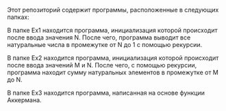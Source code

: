 Этот репозиторий содержит программы, расположенные в следующих папках:

В папке Ex1 находится программа, инициализация которой происходит после ввода значения N. После чего, программа выводит все натуральные числа в промежутке от N до 1 с помощью рекурсии.

В папке Ex2 находится программа, инициализация которой происходит после ввода значений M и N. После чего, с помощью рекурсии, программа находит сумму натуральных элементов в промежутке от M до N.

В папке Ex3 находится программа, написанная на основе функции Аккермана.
